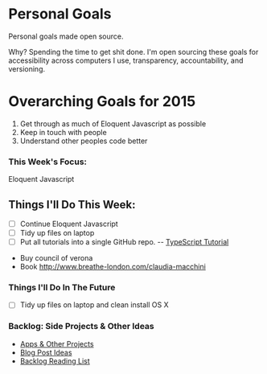   Personal Goals
==============

Personal goals made open source.

Why? Spending the time to get shit done. I'm open sourcing these goals for accessibility across computers I use, transparency, accountability, and versioning.

# Overarching Goals for 2015
1. Get through as much of Eloquent Javascript as possible
2. Keep in touch with people
3. Understand other peoples code better

### This Week's Focus:
Eloquent Javascript

## Things I'll Do This Week:
- [ ] Continue Eloquent Javascript
- [ ] Tidy up files on laptop
- [ ] Put all tutorials into a single GitHub repo.
-- [TypeScript Tutorial](http://www.typescriptlang.org/Tutorial)
- Buy council of verona
- Book http://www.breathe-london.com/claudia-macchini

### Things I'll Do In The Future
- [ ] Tidy up files on laptop and clean install OS X

### Backlog: Side Projects & Other Ideas
- [Apps & Other Projects](https://github.com/sam-git/personal-goals/blob/master/ideas-and-misc/app-ideas.md)
- [Blog Post Ideas](https://github.com/sam-git/personal-goals/blob/master/ideas-and-misc/blog-ideas.md)
- [Backlog Reading List](https://github.com/sam-git/personal-goals/tree/master/content-list)
